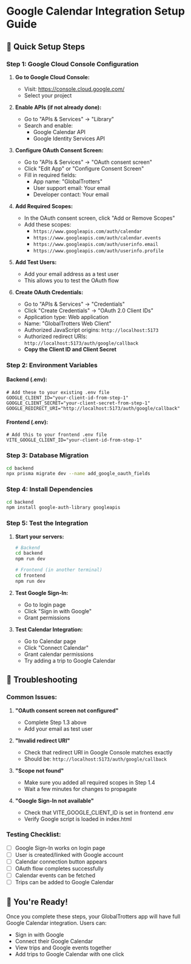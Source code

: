 # Google Calendar Integration Setup Guide

## 🚀 **Quick Setup Steps**

### **Step 1: Google Cloud Console Configuration**

1. **Go to Google Cloud Console:**
   - Visit: https://console.cloud.google.com/
   - Select your project

2. **Enable APIs (if not already done):**
   - Go to "APIs & Services" → "Library"
   - Search and enable:
     - Google Calendar API
     - Google Identity Services API

3. **Configure OAuth Consent Screen:**
   - Go to "APIs & Services" → "OAuth consent screen"
   - Click "Edit App" or "Configure Consent Screen"
   - Fill in required fields:
     - App name: "GlobalTrotters"
     - User support email: Your email
     - Developer contact: Your email

4. **Add Required Scopes:**
   - In the OAuth consent screen, click "Add or Remove Scopes"
   - Add these scopes:
     - `https://www.googleapis.com/auth/calendar`
     - `https://www.googleapis.com/auth/calendar.events`
     - `https://www.googleapis.com/auth/userinfo.email`
     - `https://www.googleapis.com/auth/userinfo.profile`

5. **Add Test Users:**
   - Add your email address as a test user
   - This allows you to test the OAuth flow

6. **Create OAuth Credentials:**
   - Go to "APIs & Services" → "Credentials"
   - Click "Create Credentials" → "OAuth 2.0 Client IDs"
   - Application type: Web application
   - Name: "GlobalTrotters Web Client"
   - Authorized JavaScript origins: `http://localhost:5173`
   - Authorized redirect URIs: `http://localhost:5173/auth/google/callback`
   - **Copy the Client ID and Client Secret**

### **Step 2: Environment Variables**

#### **Backend (.env):**
```env
# Add these to your existing .env file
GOOGLE_CLIENT_ID="your-client-id-from-step-1"
GOOGLE_CLIENT_SECRET="your-client-secret-from-step-1"
GOOGLE_REDIRECT_URI="http://localhost:5173/auth/google/callback"
```

#### **Frontend (.env):**
```env
# Add this to your frontend .env file
VITE_GOOGLE_CLIENT_ID="your-client-id-from-step-1"
```

### **Step 3: Database Migration**

```bash
cd backend
npx prisma migrate dev --name add_google_oauth_fields
```

### **Step 4: Install Dependencies**

```bash
cd backend
npm install google-auth-library googleapis
```

### **Step 5: Test the Integration**

1. **Start your servers:**
   ```bash
   # Backend
   cd backend
   npm run dev
   
   # Frontend (in another terminal)
   cd frontend
   npm run dev
   ```

2. **Test Google Sign-In:**
   - Go to login page
   - Click "Sign in with Google"
   - Grant permissions

3. **Test Calendar Integration:**
   - Go to Calendar page
   - Click "Connect Calendar"
   - Grant calendar permissions
   - Try adding a trip to Google Calendar

## 🔧 **Troubleshooting**

### **Common Issues:**

1. **"OAuth consent screen not configured"**
   - Complete Step 1.3 above
   - Add your email as test user

2. **"Invalid redirect URI"**
   - Check that redirect URI in Google Console matches exactly
   - Should be: `http://localhost:5173/auth/google/callback`

3. **"Scope not found"**
   - Make sure you added all required scopes in Step 1.4
   - Wait a few minutes for changes to propagate

4. **"Google Sign-In not available"**
   - Check that VITE_GOOGLE_CLIENT_ID is set in frontend .env
   - Verify Google script is loaded in index.html

### **Testing Checklist:**

- [ ] Google Sign-In works on login page
- [ ] User is created/linked with Google account
- [ ] Calendar connection button appears
- [ ] OAuth flow completes successfully
- [ ] Calendar events can be fetched
- [ ] Trips can be added to Google Calendar

## 🎉 **You're Ready!**

Once you complete these steps, your GlobalTrotters app will have full Google Calendar integration. Users can:
- Sign in with Google
- Connect their Google Calendar
- View trips and Google events together
- Add trips to Google Calendar with one click 